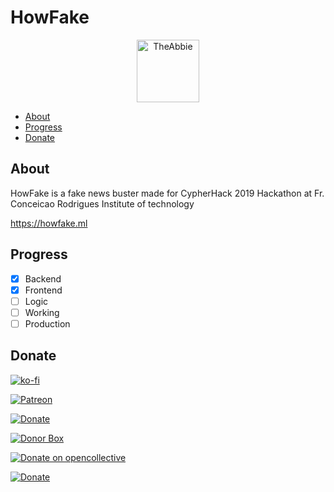 # HowFake

<p align='center'><img src="https://raw.githubusercontent.com/theabbie/theabbie.github.io/master/files/Adobe_Post_20200225_1157510.44885486974293265.png" alt="TheAbbie" width="100" height="100"></p>

* [About](#About)
* [Progress](#Progress)
* [Donate](#Donate)

## About

HowFake is a fake news buster made for CypherHack 2019 Hackathon at Fr. Conceicao Rodrigues Institute of technology

https://howfake.ml

## Progress

- [x] Backend
- [x] Frontend
- [ ] Logic
- [ ] Working
- [ ] Production

## Donate

[![ko-fi](https://www.ko-fi.com/img/githubbutton_sm.svg)](https://ko-fi.com/K3K31DJFA)

[![Patreon](https://c5.patreon.com/external/logo/become_a_patron_button.png)](https://patreon.com/theabbie)

[![Donate](https://img.shields.io/badge/Donate-PayPal-green.svg)](https://www.paypal.me/theabbie)

[![Donor Box](https://d1iczxrky3cnb2.cloudfront.net/button-medium-blue.png)](https://donorbox.org/theabbie)

[![Donate on opencollective](https://opencollective.com/webpack/donate/button@2x.png?color=blue)](https://opencollective.com/theabbie)

[![Donate](https://button.flattr.com/button-compact-static-100x17.png)](https://flattr.com/@theabbie)
